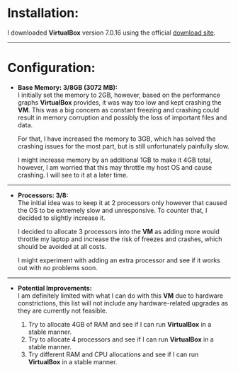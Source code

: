 # Installation:  
I downloaded **VirtualBox** version 7.0.16 using the official [download site](https://www.virtualbox.org/wiki/Downloads).  

---

# Configuration:  

- **Base Memory: 3/8GB (3072 MB):**  
  I initially set the memory to 2GB, however, based on the performance graphs **VirtualBox** provides, it was way too low and kept crashing the **VM**. This was a big concern as constant freezing and crashing could result in memory corruption and possibly the loss of important files and data.  

  For that, I have increased the memory to 3GB, which has solved the crashing issues for the most part, but is still unfortunately painfully slow.  

  I might increase memory by an additional 1GB to make it 4GB total, however, I am worried that this may throttle my host OS and cause crashing. I will see to it at a later time.  

---

- **Processors: 3/8:**  
  The initial idea was to keep it at 2 processors only however that caused the OS to be extremely slow and unresponsive. To counter that, I decided to slightly increase it.  

  I decided to allocate 3 processors into the **VM** as adding more would throttle my laptop and increase the risk of freezes and crashes, which should be avoided at all costs.  

  I might experiment with adding an extra processor and see if it works out with no problems soon.  

---

- **Potential Improvements:**  
  I am definitely limited with what I can do with this **VM** due to hardware constrictions, this list will not include any hardware-related upgrades as they are currently not feasible.  

  1. Try to allocate 4GB of RAM and see if I can run **VirtualBox** in a stable manner.  
  2. Try to allocate 4 processors and see if I can run **VirtualBox** in a stable manner.  
  3. Try different RAM and CPU allocations and see if I can run **VirtualBox** in a stable manner.  
